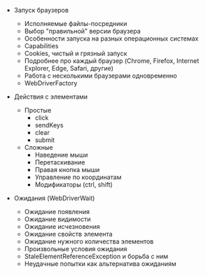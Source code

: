 * Запуск браузеров 
    - Исполняемые файлы-посредники
    - Выбор "правильной" версии браузера
    - Особенности запуска на разных операционных системах
    - Capabilities
    - Cookies, чистый и грязный запуск
    - Подробнее про каждый браузер (Chrome, Firefox, Internet Explorer, Edge, Safari, другие)
    - Работа с несколькими браузерами одновременно
    - WebDriverFactory
* Действия с элементами
    - Простые
        - click
        - sendKeys
        - clear
        - submit
    - Сложные
        - Наведение мыши
        - Перетаскивание
        - Правая кнопка мыши
        - Управление по координатам
        - Модификаторы (ctrl, shift)
        
* Ожидания (WebDriverWait)
    - Ожидание появления
    - Ожидание видимости
    - Ожидание исчезновения
    - Ожидание свойств элемента
    - Ожидание нужного количества элементов
    - Произвольные условия ожидания
    - StaleElementReferenceException и борьба с ним
    - Неудачные попытки как альтернатива ожиданиям